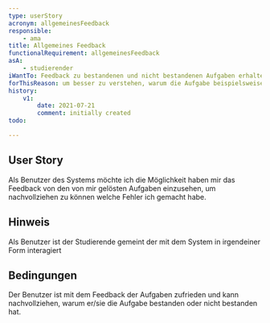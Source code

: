 ```yaml
---
type: userStory
acronym: allgemeinesFeedback
responsible:
    - ama
title: Allgemeines Feedback
functionalRequirement: allgemeinesFeedback
asA: 
    - studierender
iWantTo: Feedback zu bestandenen und nicht bestandenen Aufgaben erhalten
forThisReason: um besser zu verstehen, warum die Aufgabe beispielsweise nicht bestanden wurde
history:
    v1:
        date: 2021-07-21
        comment: initially created
todo:

---
```


## User Story
Als Benutzer des Systems möchte ich die Möglichkeit haben mir das Feedback von den von mir gelösten Aufgaben einzusehen, um nachvollziehen zu können welche Fehler ich gemacht habe.

## Hinweis
Als Benutzer ist der Studierende gemeint der mit dem System in irgendeiner Form interagiert 

## Bedingungen
Der Benutzer ist mit dem Feedback der Aufgaben zufrieden und kann nachvollziehen, warum er/sie die Aufgabe bestanden oder nicht bestanden hat.